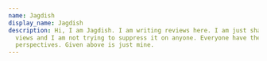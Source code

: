 ```yaml
---
name: Jagdish
display_name: Jagdish
description: Hi, I am Jagdish. I am writing reviews here. I am just sharing my
  views and I am not trying to suppress it on anyone. Everyone have their own
  perspectives. Given above is just mine.
---
```

